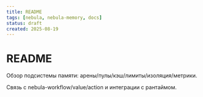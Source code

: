 ```yaml
---
title: README
tags: [nebula, nebula-memory, docs]
status: draft
created: 2025-08-19
---
```


# README

Обзор подсистемы памяти: арены/пулы/кэш/лимиты/изоляция/метрики.

Связь с nebula-workflow/value/action и интеграции с рантаймом.
